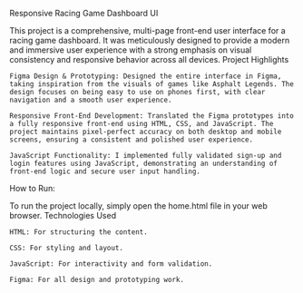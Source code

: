 Responsive Racing Game Dashboard UI

This project is a comprehensive, multi-page front-end user interface for a racing game dashboard. It was meticulously designed to provide a modern and immersive user experience with a strong emphasis on visual consistency and responsive behavior across all devices.
Project Highlights

    Figma Design & Prototyping: Designed the entire interface in Figma, taking inspiration from the visuals of games like Asphalt Legends. The design focuses on being easy to use on phones first, with clear navigation and a smooth user experience.

    Responsive Front-End Development: Translated the Figma prototypes into a fully responsive front-end using HTML, CSS, and JavaScript. The project maintains pixel-perfect accuracy on both desktop and mobile screens, ensuring a consistent and polished user experience.

    JavaScript Functionality: I implemented fully validated sign-up and login features using JavaScript, demonstrating an understanding of front-end logic and secure user input handling.


How to Run:

To run the project locally, simply open the home.html file in your web browser.
Technologies Used

    HTML: For structuring the content.

    CSS: For styling and layout.

    JavaScript: For interactivity and form validation.

    Figma: For all design and prototyping work.